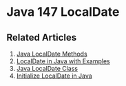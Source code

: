 # Java 147 LocalDate

## Related Articles
1. [Java LocalDate Methods](https://www.ruoxue.org/java-147-java-localdate-methods/)
2. [LocalDate in Java with Examples](https://www.ruoxue.org/java-147-localdate-in-java-with-examples/)
3. [Java LocalDate Class](https://www.ruoxue.org/java-147-java-localdate-class/)
4. [Initialize LocalDate in Java](https://www.ruoxue.org/java-147-initialize-localdate-in-java/)
